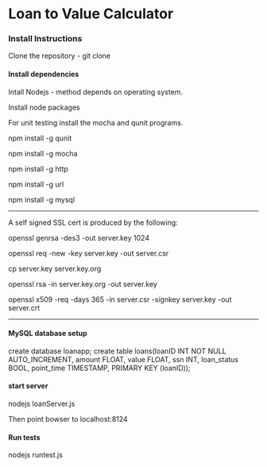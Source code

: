# Loan to Value Calculator

### Install Instructions

Clone the repository - git clone <repo path>

#### Install dependencies

Intall Nodejs - method depends on operating system.

Install node packages

For unit testing install the mocha and qunit programs.

npm install -g qunit

npm install -g mocha

npm install -g http

npm install -g url

npm install -g mysql

---------------------------

A self signed SSL cert is produced by the following: 

openssl genrsa -des3 -out server.key 1024

openssl req -new -key server.key -out server.csr

cp server.key server.key.org

openssl rsa -in server.key.org -out server.key

openssl x509 -req -days 365 -in server.csr -signkey server.key -out server.crt

----------------------------

#### MySQL database setup

create database loanapp;
create table loans(loanID INT NOT NULL AUTO_INCREMENT, amount FLOAT, value FLOAT, ssn INT, loan_status BOOL, point_time TIMESTAMP, PRIMARY KEY (loanID)); 

#### start server

nodejs loanServer.js

Then point bowser to localhost:8124

#### Run tests

nodejs runtest.js
